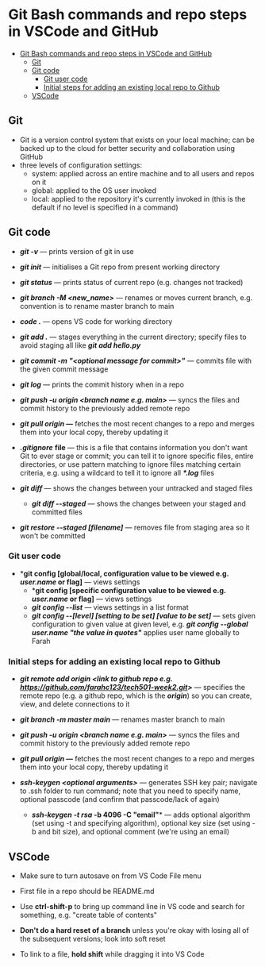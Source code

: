 # Git Bash commands and repo steps in VSCode and GitHub

- [Git Bash commands and repo steps in VSCode and GitHub](#git-bash-commands-and-repo-steps-in-vscode-and-github)
  - [Git](#git)
  - [Git code](#git-code)
    - [Git user code](#git-user-code)
    - [Initial steps for adding an existing local repo to Github](#initial-steps-for-adding-an-existing-local-repo-to-github)
  - [VSCode](#vscode)

## Git

- Git is a version control system that exists on your local machine; can be backed up to the cloud for better security and collaboration using GitHub
- three levels of configuration settings:
  - system: applied across an entire machine and to all users and repos on it 
  - global: applied to the OS user invoked
  - local: applied to the  repository it's currently invoked in (this is the default if no level is specified in a command)

## Git code

-   ***git -v*** — prints version of git in use

- ***git init*** — initialises a Git repo from present working directory

-   ***git status*** — prints status of current repo (e.g. changes not tracked)

-   ***git branch -M <new_name>*** — renames or moves current branch, e.g. convention is to rename master branch to main

-   ***code .*** — opens VS code for working directory

-   ***git add .*** — stages everything in the current directory; specify files to avoid staging all like ***git add hello.py***

-   ***git commit -m "\<optional message for commit>"*** — commits file with the given commit message

-  ***git log*** — prints the commit history when in a repo
-    ***git push -u origin \<branch name e.g. main>*** — syncs the files and commit history to the previously added remote repo

-   ***git pull origin —*** fetches the most recent changes to a repo and merges them into your local copy, thereby updating it
-   ***.gitignore*** **file** — this is a file that contains information you don't want Git to ever stage or commit; you can tell it to ignore specific files, entire directories, or use pattern matching to ignore files matching certain criteria, e.g. using a wildcard to tell it to ignore all ***\*.log*** files
-   ***git diff*** — shows the changes between your untracked and staged files
    -   ***git diff --staged*** — shows the changes between your staged and committed files
-   ***git restore --staged [filename]*** — removes file from staging area so it won't be committed 

### Git user code

-  ***git config [global/local, configuration value to be viewed e.g. *user.name* or flag]** — views settings
    -   ***git config [specific configuration value to be viewed e.g. *user.name* or flag]** — views settings
    -   ***git config --list*** — views settings in a list format
    -   ***git config --[level] [setting to be set] [value to  be set]*** — sets given configuration to given value at given level, e.g. ***git config --global user.name "the value in quotes"*** applies user name globally to Farah 

### Initial steps for adding an existing local repo to Github

-   ***git remote add origin <link to github repo e.g. <https://github.com/farahc123/tech501-week2.git>>*** — specifies the remote repo (e.g. a github repo, which is the ***origin***) so you can create, view, and delete connections to it

- ***git branch -m master main*** — renames master branch to main

-   ***git push -u origin \<branch name e.g. main>*** — syncs the files and commit history to the previously added remote repo

-   ***git pull origin —*** fetches the most recent changes to a repo and merges them into your local copy, thereby updating it

-   ***ssh-keygen \<optional arguments>*** — generates SSH key pair; navigate to .ssh folder to run command; note that you need to specify name, optional passcode (and confirm that passcode/lack of again)
    -    ***ssh-keygen -t rsa* -b 4096 -C "email"*** — adds optional algorithm (set using -t and specifying algorithm), optional key size (set using -b and bit size), and optional comment (we're using an email)

## VSCode

-   Make sure to turn autosave on from VS Code File menu

-   First file in a repo should be README.md

-   Use **ctrl-shift-p** to bring up command line in VS code and search for something, e.g. "create table of contents"

-   **Don't do a hard reset of a branch** unless you're okay with losing all of the subsequent versions; look into soft reset

-   To link to a file, **hold shift** while dragging it into VS Code